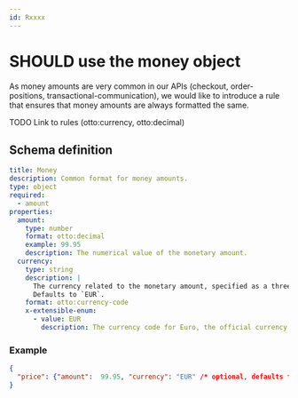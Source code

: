 ```yaml
---
id: Rxxxx
---
```


# SHOULD use the money object

As money amounts are very common in our APIs (checkout, order-positions, transactional-communication), we would like to 
introduce a rule that ensures that money amounts are always formatted the same.

TODO Link to rules (otto:currency, otto:decimal)

## Schema definition

```yaml
title: Money
description: Common format for money amounts.
type: object
required:
  - amount
properties:
  amount:
    type: number
    format: otto:decimal
    example: 99.95
    description: The numerical value of the monetary amount.
  currency:
    type: string
    description: |
      The currency related to the monetary amount, specified as a three-letter currency code as defined in ISO 4217.
      Defaults to `EUR`. 
    format: otto:currency-code
    x-extensible-enum:
      - value: EUR
        description: The currency code for Euro, the official currency of the eurozone.
```

### Example 
```json
{
  "price": {"amount":  99.95, "currency": "EUR" /* optional, defaults to EUR */}
}
```

